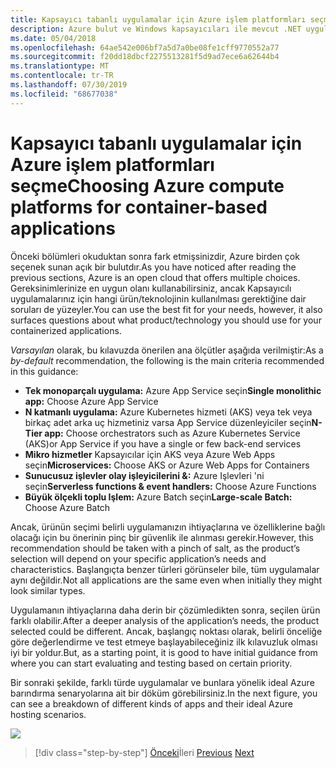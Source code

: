 ```yaml
---
title: Kapsayıcı tabanlı uygulamalar için Azure işlem platformları seçme
description: Azure bulut ve Windows kapsayıcıları ile mevcut .NET uygulamalarını modernleştirin | Kapsayıcı tabanlı uygulamalar için Azure işlem platformları seçme
ms.date: 05/04/2018
ms.openlocfilehash: 64ae542e006bf7a5d7a0be08fe1cff9770552a77
ms.sourcegitcommit: f20dd18dbcf2275513281f5d9ad7ece6a62644b4
ms.translationtype: MT
ms.contentlocale: tr-TR
ms.lasthandoff: 07/30/2019
ms.locfileid: "68677038"
---
```

# <a name="choosing-azure-compute-platforms-for-container-based-applications"></a><span data-ttu-id="fc81d-103">Kapsayıcı tabanlı uygulamalar için Azure işlem platformları seçme</span><span class="sxs-lookup"><span data-stu-id="fc81d-103">Choosing Azure compute platforms for container-based applications</span></span>

<span data-ttu-id="fc81d-104">Önceki bölümleri okuduktan sonra fark etmişsinizdir, Azure birden çok seçenek sunan açık bir bulutdır.</span><span class="sxs-lookup"><span data-stu-id="fc81d-104">As you have noticed after reading the previous sections, Azure is an open cloud that offers multiple choices.</span></span> <span data-ttu-id="fc81d-105">Gereksinimlerinize en uygun olanı kullanabilirsiniz, ancak Kapsayıcılı uygulamalarınız için hangi ürün/teknolojinin kullanılması gerektiğine dair soruları de yüzeyler.</span><span class="sxs-lookup"><span data-stu-id="fc81d-105">You can use the best fit for your needs, however, it also surfaces questions about what product/technology you should use for your containerized applications.</span></span>

<span data-ttu-id="fc81d-106">*Varsayılan* olarak, bu kılavuzda önerilen ana ölçütler aşağıda verilmiştir:</span><span class="sxs-lookup"><span data-stu-id="fc81d-106">As a *by-default* recommendation, the following is the main criteria recommended in this guidance:</span></span>

- <span data-ttu-id="fc81d-107">**Tek monoparçalı uygulama:** Azure App Service seçin</span><span class="sxs-lookup"><span data-stu-id="fc81d-107">**Single monolithic app:** Choose Azure App Service</span></span>
- <span data-ttu-id="fc81d-108">**N katmanlı uygulama:** Azure Kubernetes hizmeti (AKS) veya tek veya birkaç adet arka uç hizmetiniz varsa App Service düzenleyiciler seçin</span><span class="sxs-lookup"><span data-stu-id="fc81d-108">**N-Tier app:** Choose orchestrators such as Azure Kubernetes Service (AKS)or App Service if you have a single or few back-end services</span></span>
- <span data-ttu-id="fc81d-109">**Mikro hizmetler** Kapsayıcılar için AKS veya Azure Web Apps seçin</span><span class="sxs-lookup"><span data-stu-id="fc81d-109">**Microservices:** Choose AKS or Azure Web Apps for Containers</span></span>
- <span data-ttu-id="fc81d-110">**Sunucusuz işlevler olay işleyicilerini &:** Azure Işlevleri 'ni seçin</span><span class="sxs-lookup"><span data-stu-id="fc81d-110">**Serverless functions & event handlers:** Choose Azure Functions</span></span>
- <span data-ttu-id="fc81d-111">**Büyük ölçekli toplu Işlem:** Azure Batch seçin</span><span class="sxs-lookup"><span data-stu-id="fc81d-111">**Large-scale Batch:** Choose Azure Batch</span></span>

<span data-ttu-id="fc81d-112">Ancak, ürünün seçimi belirli uygulamanızın ihtiyaçlarına ve özelliklerine bağlı olacağı için bu önerinin pinç bir güvenlik ile alınması gerekir.</span><span class="sxs-lookup"><span data-stu-id="fc81d-112">However, this recommendation should be taken with a pinch of salt, as the product’s selection will depend on your specific application’s needs and characteristics.</span></span> <span data-ttu-id="fc81d-113">Başlangıçta benzer türleri görünseler bile, tüm uygulamalar aynı değildir.</span><span class="sxs-lookup"><span data-stu-id="fc81d-113">Not all applications are the same even when initially they might look similar types.</span></span>

<span data-ttu-id="fc81d-114">Uygulamanın ihtiyaçlarına daha derin bir çözümledikten sonra, seçilen ürün farklı olabilir.</span><span class="sxs-lookup"><span data-stu-id="fc81d-114">After a deeper analysis of the application’s needs, the product selected could be different.</span></span> <span data-ttu-id="fc81d-115">Ancak, başlangıç noktası olarak, belirli önceliğe göre değerlendirme ve test etmeye başlayabileceğiniz ilk kılavuzluk olması iyi bir yoldur.</span><span class="sxs-lookup"><span data-stu-id="fc81d-115">But, as a starting point, it is good to have initial guidance from where you can start evaluating and testing based on certain priority.</span></span>

<span data-ttu-id="fc81d-116">Bir sonraki şekilde, farklı türde uygulamalar ve bunlara yönelik ideal Azure barındırma senaryolarına ait bir döküm görebilirsiniz.</span><span class="sxs-lookup"><span data-stu-id="fc81d-116">In the next figure, you can see a breakdown of different kinds of apps and their ideal Azure hosting scenarios.</span></span>

![](./media/image8.5.png)

> [!div class="step-by-step"]
> <span data-ttu-id="fc81d-117">[Önceki](when-to-deploy-windows-containers-to-azure-container-service-kubernetes.md)İleri
> [](build-resilient-services-ready-for-the-cloud-embrace-transient-failures-in-the-cloud.md)</span><span class="sxs-lookup"><span data-stu-id="fc81d-117">[Previous](when-to-deploy-windows-containers-to-azure-container-service-kubernetes.md)
[Next](build-resilient-services-ready-for-the-cloud-embrace-transient-failures-in-the-cloud.md)</span></span>
